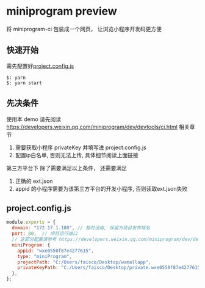 # miniprogram preview

将 miniprogram-ci 包装成一个网页， 让浏览小程序开发码更方便

## 快速开始

需先配置好[project.config.js](#project.config.js)

```shell
$: yarn
$: yarn start
```

## 先决条件

使用本 demo 请先阅读 https://developers.weixin.qq.com/miniprogram/dev/devtools/ci.html 相关章节

1. 需要获取小程序 privateKey 并填写进 project.config.js
2. 配置ip白名单, 否则无法上传, 具体细节阅读上面链接

第三方平台下
除了需要满足以上条件， 还需要满足

1. 正确的 ext.json
2. appid 的小程序需要为该第三方平台的开发小程序, 否则读取ext.json失败

## project.config.js

```javascript
module.exports = {
  domain: "172.17.1.188", // 暂时没用, 保留为项目发布域名
  port: 80,  // 项目运行端口
  // 这部分配置请参考 https://developers.weixin.qq.com/miniprogram/dev/devtools/ci.html 项目对象一节
  miniProgram: {
    appid: "wxe0550f87e4277615",
    type: "miniProgram",
    projectPath: "C:/Users/faisco/Desktop/wxmallapp",
    privateKeyPath: "C:/Users/faisco/Desktop/private.wxe0550f87e4277615.key",
  },
};
```
